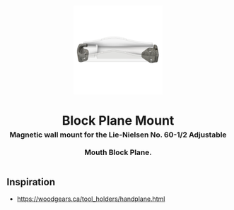 <!-- 2023-11-15 -->

<p align="center">
  <img src="../../plans/block-plane-mount/images/wireframe.png" width="40%"/>
</p>
<h1 align="center">
  Block Plane Mount
  <br>
  <sup><sub><sup>Magnetic wall mount for the Lie-Nielsen No. 60-1&#x2F;2 Adjustable Mouth Block Plane.<sup></sub>
</h1>


## Inspiration

- https://woodgears.ca/tool_holders/handplane.html
